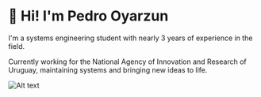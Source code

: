<h1 align="left">👋 Hi! I'm Pedro Oyarzun</h1>
<p align="left">I'm a systems engineering student with nearly 3 years of experience in the field.</p>
<p algin="left">Currently working for the National Agency of Innovation and Research of Uruguay, maintaining systems and bringing new ideas to life.</p>

![Alt text](https://spotify-recently-played-readme.vercel.app/api?user=pedrooyarzun-uy&width=850)
